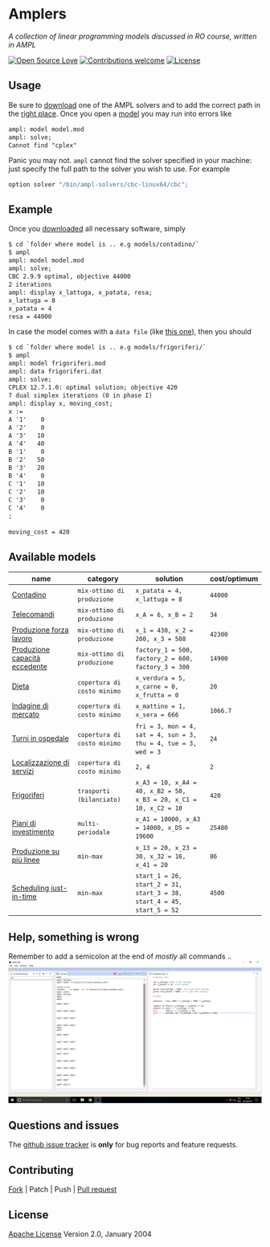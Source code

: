 # Amplers

*A collection of linear programming models discussed in RO course, written in AMPL*


[![Open Source Love](https://badges.frapsoft.com/os/v1/open-source.svg?v=103)](https://opensource.org/licenses/Apache-2.0) [![Contributions welcome](https://img.shields.io/badge/contributions-welcome-brightgreen.svg?style=flat)](https://github.com/fiup/amplers/issues) [![License](https://img.shields.io/badge/license-Apache%202.0-blue.svg)](https://www.apache.org/licenses/LICENSE-2.0)


## Usage
Be sure to [download](http://ampl.com/products/solvers/open-source/) one of the AMPL solvers and to add the correct path in the [right place](/models/contadino/model.mod#L31).
Once you open a [model](models/) you may run into errors like
```shell
ampl: model model.mod
ampl: solve;
Cannot find "cplex"
```
Panic you may not.
`ampl` cannot find the solver specified in your machine: just specify the full path to the solver you wish to use. For example
```python
option solver "/bin/ampl-solvers/cbc-linux64/cbc";
```


## Example
Once you [downloaded](#usage) all necessary software, simply
```shell
$ cd `folder where model is .. e.g models/contadino/`
$ ampl
ampl: model model.mod
ampl: solve;
CBC 2.9.9 optimal, objective 44000
2 iterations
ampl: display x_lattuga, x_patata, resa;
x_lattuga = 8
x_patata = 4
resa = 44000
```
In case the model comes with a `data file` (like [this one](models/frigoriferi/)), then you should
```
$ cd `folder where model is .. e.g models/frigoriferi/`
$ ampl
ampl: model frigoriferi.mod
ampl: data frigoriferi.dat
ampl: solve;
CPLEX 12.7.1.0: optimal solution; objective 420
7 dual simplex iterations (0 in phase I)
ampl: display x, moving_cost;
x :=
A '1'    0
A '2'    0
A '3'   10
A '4'   40
B '1'    0
B '2'   50
B '3'   20
B '4'    0
C '1'   10
C '2'   10
C '3'    0
C '4'    0
;

moving_cost = 420
```


## Available models
| name | category | solution | cost/optimum |
| ------------- | ------------- | ------------- | ------------- |
| [Contadino](models/contadino/model.mod) | `mix-ottimo di produzione` | `x_patata = 4, x_lattuga = 8` | `44000` |
| [Telecomandi](models/telecomandi/model.mod) | `mix-ottimo di produzione` | `x_A = 6, x_B = 2` | `34` |
| [Produzione forza lavoro](models/prod-forza-lavoro/model.mod) | `mix-ottimo di produzione` | `x_1 = 430, x_2 = 200, x_3 = 508` | `42300` |
| [Produzione capacità eccedente](models/prod-cap-eccedente/model.mod) | `mix-ottimo di produzione` | `factory_1 = 500, factory_2 = 600, factory_3 = 300` | `14900` |
| [Dieta](models/dieta/model.mod) | `copertura di costo minimo` | `x_verdura = 5, x_carne = 0, x_frutta = 0` | `20` |
| [Indagine di mercato](models/indagine-mercato/model.mod) | `copertura di costo minimo` | `x_mattino = 1, x_sera = 666` | `1066.7` |
| [Turni in ospedale](models/turni-ospedale/) | `copertura di costo minimo` | `fri = 3, mon = 4, sat = 4, sun = 3, thu = 4, tue = 3, wed = 3` | `24` |
| [Localizzazione di servizi](models/localizzazione-servizi/) | `copertura di costo minimo` | `2, 4` | `2` |
| [Frigoriferi](models/frigoriferi/) | `trasporti (bilanciato)` | `x_A3 = 10, x_A4 = 40, x_B2 = 50, x_B3 = 20, x_C1 = 10, x_C2 = 10` | `420` |
| [Piani di investimento](models/piano-investimento) | `multi-periodale` | `x_A1 = 10000, x_A3 = 14000, x_D5 = 19600` | `25480` |
| [Produzione su più linee](models/linee-produzione) | `min-max` | `x_13 = 20, x_23 = 30, x_32 = 16, x_41 = 20` | `86` |
| [Scheduling just-in-time](models/scheduling-jit) | `min-max` | `start_1 = 26, start_2 = 31, start_3 = 38, start_4 = 45, start_5 = 52` | `4500` |


## Help, something is wrong
Remember to add a semicolon at the end of *mostly* all commands .. ![WTF semicolon](extra/wtf.png)


## Questions and issues
The [github issue tracker](https://github.com/fiup/amplers/issues) is **only** for bug reports and feature requests.


## Contributing
[Fork](https://github.com/fiup/amplers/fork) | Patch | Push | [Pull request](https://github.com/fiup/amplers/pulls)


## License
[Apache License](http://www.apache.org/licenses/LICENSE-2.0) Version 2.0, January 2004
